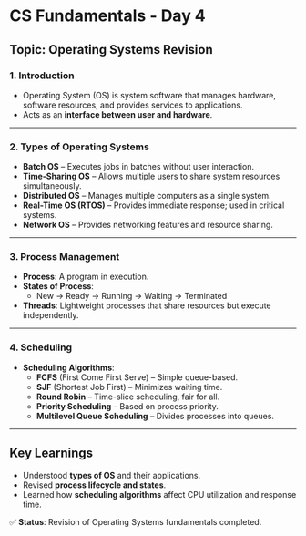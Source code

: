 # CS Fundamentals - Day 4

## Topic: Operating Systems Revision

### 1. Introduction

- Operating System (OS) is system software that manages hardware, software resources, and provides services to applications.
- Acts as an **interface between user and hardware**.

---

### 2. Types of Operating Systems

- **Batch OS** – Executes jobs in batches without user interaction.
- **Time-Sharing OS** – Allows multiple users to share system resources simultaneously.
- **Distributed OS** – Manages multiple computers as a single system.
- **Real-Time OS (RTOS)** – Provides immediate response; used in critical systems.
- **Network OS** – Provides networking features and resource sharing.

---

### 3. Process Management

- **Process**: A program in execution.
- **States of Process**:
  - New → Ready → Running → Waiting → Terminated
- **Threads**: Lightweight processes that share resources but execute independently.

---

### 4. Scheduling

- **Scheduling Algorithms**:
  - **FCFS** (First Come First Serve) – Simple queue-based.
  - **SJF** (Shortest Job First) – Minimizes waiting time.
  - **Round Robin** – Time-slice scheduling, fair for all.
  - **Priority Scheduling** – Based on process priority.
  - **Multilevel Queue Scheduling** – Divides processes into queues.

---

## Key Learnings

- Understood **types of OS** and their applications.
- Revised **process lifecycle and states**.
- Learned how **scheduling algorithms** affect CPU utilization and response time.

✅ **Status**: Revision of Operating Systems fundamentals completed.
